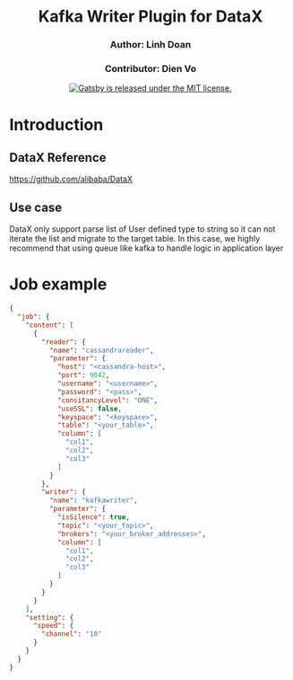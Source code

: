<h1 align="center">
  Kafka Writer Plugin for DataX
</h1>
<h3 align="center">
  Author: Linh Doan
</h3>

<h3 align="center">
  Contributor: Dien Vo 
</h3>
<p align="center">
  <a href="./LICENSE.md">
    <img src="https://img.shields.io/badge/license-MIT-blue.svg" alt="Gatsby is released under the MIT license." />
  </a>
</p>

# Introduction
## DataX Reference
https://github.com/alibaba/DataX

## Use case
DataX only support parse list of User defined type to string so it can not iterate the list and migrate to the target table. In this case, we highly recommend that using queue like kafka to handle logic in application layer

# Job example

```json
{
  "job": {
    "content": [
      {
        "reader": {
          "name": "cassandrareader",
          "parameter": {
            "host": "<cassandra-host>",
            "port": 9042,
            "username": "<username>",
            "password": "<pass>",
            "consitancyLevel": "ONE",
            "useSSL": false,
            "keyspace": "<keyspace>",
            "table": "<your_table>",
            "column": [
              "col1",
              "col2",
              "col3"
            ]
          }
        },
        "writer": {
          "name": "kafkawriter",
          "parameter": {
            "isSilence": true,
            "topic": "<your_topic>",
            "brokers": "<your_broker_addresses>",
            "column": [
              "col1",
              "col2",
              "col3"
            ]
          }
        }
      }
    ],
    "setting": {
      "speed": {
        "channel": "10"
      }
    }
  }
}

```

